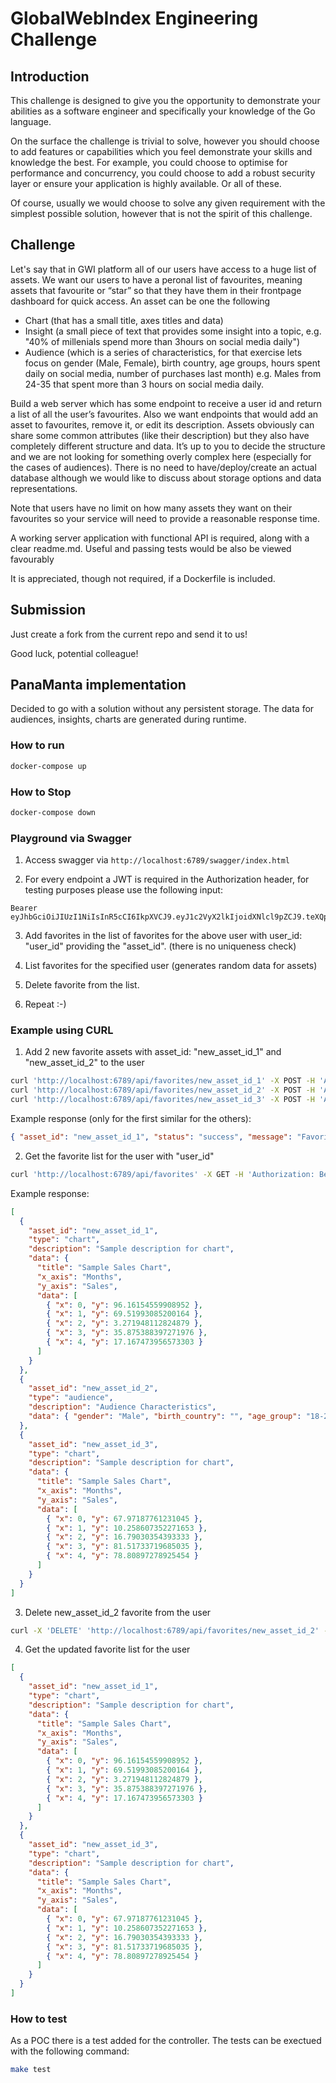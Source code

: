 # GlobalWebIndex Engineering Challenge

## Introduction

This challenge is designed to give you the opportunity to demonstrate your abilities as a software engineer and specifically your knowledge of the Go language.

On the surface the challenge is trivial to solve, however you should choose to add features or capabilities which you feel demonstrate your skills and knowledge the best. For example, you could choose to optimise for performance and concurrency, you could choose to add a robust security layer or ensure your application is highly available. Or all of these.

Of course, usually we would choose to solve any given requirement with the simplest possible solution, however that is not the spirit of this challenge.

## Challenge

Let's say that in GWI platform all of our users have access to a huge list of assets. We want our users to have a peronal list of favourites, meaning assets that favourite or “star” so that they have them in their frontpage dashboard for quick access. An asset can be one the following

- Chart (that has a small title, axes titles and data)
- Insight (a small piece of text that provides some insight into a topic, e.g. "40% of millenials spend more than 3hours on social media daily")
- Audience (which is a series of characteristics, for that exercise lets focus on gender (Male, Female), birth country, age groups, hours spent daily on social media, number of purchases last month)
  e.g. Males from 24-35 that spent more than 3 hours on social media daily.

Build a web server which has some endpoint to receive a user id and return a list of all the user’s favourites. Also we want endpoints that would add an asset to favourites, remove it, or edit its description. Assets obviously can share some common attributes (like their description) but they also have completely different structure and data. It’s up to you to decide the structure and we are not looking for something overly complex here (especially for the cases of audiences). There is no need to have/deploy/create an actual database although we would like to discuss about storage options and data representations.

Note that users have no limit on how many assets they want on their favourites so your service will need to provide a reasonable response time.

A working server application with functional API is required, along with a clear readme.md. Useful and passing tests would be also be viewed favourably

It is appreciated, though not required, if a Dockerfile is included.

## Submission

Just create a fork from the current repo and send it to us!

Good luck, potential colleague!

## PanaManta implementation

Decided to go with a solution without any persistent storage. The data for audiences, insights, charts are generated during runtime.

### How to run

```bash
docker-compose up
```

### How to Stop

```bash
docker-compose down
```

### Playground via Swagger

1. Access swagger via `http://localhost:6789/swagger/index.html`

2. For every endpoint a JWT is required in the Authorization header, for testing purposes please use the following input:

```
Bearer eyJhbGciOiJIUzI1NiIsInR5cCI6IkpXVCJ9.eyJ1c2VyX2lkIjoidXNlcl9pZCJ9.teXQpw7iYuXrJ5pKptCgnpt69kaB36tsgtZp8lvdVqE
```

3. Add favorites in the list of favorites for the above user with user_id: "user_id" providing the "asset_id". (there is no uniqueness check)

4. List favorites for the specified user (generates random data for assets)

5. Delete favorite from the list.

6. Repeat :-)

### Example using CURL

1. Add 2 new favorite assets with asset_id: "new_asset_id_1" and "new_asset_id_2" to the user

```bash
curl 'http://localhost:6789/api/favorites/new_asset_id_1' -X POST -H 'Authorization: Bearer eyJhbGciOiJIUzI1NiIsInR5cCI6IkpXVCJ9.eyJ1c2VyX2lkIjoidXNlcl9pZCJ9.teXQpw7iYuXrJ5pKptCgnpt69kaB36tsgtZp8lvdVqE'
curl 'http://localhost:6789/api/favorites/new_asset_id_2' -X POST -H 'Authorization: Bearer eyJhbGciOiJIUzI1NiIsInR5cCI6IkpXVCJ9.eyJ1c2VyX2lkIjoidXNlcl9pZCJ9.teXQpw7iYuXrJ5pKptCgnpt69kaB36tsgtZp8lvdVqE'
curl 'http://localhost:6789/api/favorites/new_asset_id_3' -X POST -H 'Authorization: Bearer eyJhbGciOiJIUzI1NiIsInR5cCI6IkpXVCJ9.eyJ1c2VyX2lkIjoidXNlcl9pZCJ9.teXQpw7iYuXrJ5pKptCgnpt69kaB36tsgtZp8lvdVqE'
```

Example response (only for the first similar for the others):

```json
{ "asset_id": "new_asset_id_1", "status": "success", "message": "Favorite added successfully" }
```

2. Get the favorite list for the user with "user_id"

```bash
curl 'http://localhost:6789/api/favorites' -X GET -H 'Authorization: Bearer eyJhbGciOiJIUzI1NiIsInR5cCI6IkpXVCJ9.eyJ1c2VyX2lkIjoidXNlcl9pZCJ9.teXQpw7iYuXrJ5pKptCgnpt69kaB36tsgtZp8lvdVqE'
```

Example response:

```json
[
  {
    "asset_id": "new_asset_id_1",
    "type": "chart",
    "description": "Sample description for chart",
    "data": {
      "title": "Sample Sales Chart",
      "x_axis": "Months",
      "y_axis": "Sales",
      "data": [
        { "x": 0, "y": 96.16154559908952 },
        { "x": 1, "y": 69.51993085200164 },
        { "x": 2, "y": 3.271948112824879 },
        { "x": 3, "y": 35.875388397271976 },
        { "x": 4, "y": 17.167473956573303 }
      ]
    }
  },
  {
    "asset_id": "new_asset_id_2",
    "type": "audience",
    "description": "Audience Characteristics",
    "data": { "gender": "Male", "birth_country": "", "age_group": "18-24", "hours_on_social": 40, "num_purchases": 4 }
  },
  {
    "asset_id": "new_asset_id_3",
    "type": "chart",
    "description": "Sample description for chart",
    "data": {
      "title": "Sample Sales Chart",
      "x_axis": "Months",
      "y_axis": "Sales",
      "data": [
        { "x": 0, "y": 67.97187761231045 },
        { "x": 1, "y": 10.258607352271653 },
        { "x": 2, "y": 16.79030354393333 },
        { "x": 3, "y": 81.51733719685035 },
        { "x": 4, "y": 78.80897278925454 }
      ]
    }
  }
]
```

3. Delete new_asset_id_2 favorite from the user

```bash
curl -X 'DELETE' 'http://localhost:6789/api/favorites/new_asset_id_2' -H 'Authorization: Bearer eyJhbGciOiJIUzI1NiIsInR5cCI6IkpXVCJ9.eyJ1c2VyX2lkIjoidXNlcl9pZCJ9.teXQpw7iYuXrJ5pKptCgnpt69kaB36tsgtZp8lvdVqE'
```

4. Get the updated favorite list for the user

```json
[
  {
    "asset_id": "new_asset_id_1",
    "type": "chart",
    "description": "Sample description for chart",
    "data": {
      "title": "Sample Sales Chart",
      "x_axis": "Months",
      "y_axis": "Sales",
      "data": [
        { "x": 0, "y": 96.16154559908952 },
        { "x": 1, "y": 69.51993085200164 },
        { "x": 2, "y": 3.271948112824879 },
        { "x": 3, "y": 35.875388397271976 },
        { "x": 4, "y": 17.167473956573303 }
      ]
    }
  },
  {
    "asset_id": "new_asset_id_3",
    "type": "chart",
    "description": "Sample description for chart",
    "data": {
      "title": "Sample Sales Chart",
      "x_axis": "Months",
      "y_axis": "Sales",
      "data": [
        { "x": 0, "y": 67.97187761231045 },
        { "x": 1, "y": 10.258607352271653 },
        { "x": 2, "y": 16.79030354393333 },
        { "x": 3, "y": 81.51733719685035 },
        { "x": 4, "y": 78.80897278925454 }
      ]
    }
  }
]
```

### How to test

As a POC there is a test added for the controller. The tests can be exectued with the following command:

```bash
make test
```
